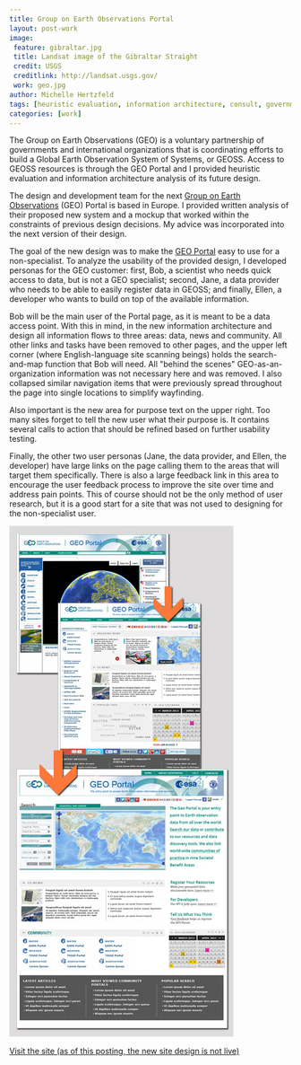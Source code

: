 ```yaml
---
title: Group on Earth Observations Portal
layout: post-work
image:
 feature: gibraltar.jpg
 title: Landsat image of the Gibraltar Straight
 credit: USGS
 creditlink: http://landsat.usgs.gov/
 work: geo.jpg
author: Michelle Hertzfeld
tags: [heuristic evaluation, information architecture, consult, government]
categories: [work]
---
```

The Group on Earth Observations (GEO) is a voluntary partnership of governments and international organizations that is coordinating efforts to build a Global Earth Observation System of Systems, or GEOSS. Access to GEOSS resources is through the GEO Portal and I provided heuristic evaluation and information architecture analysis of its future design.<!--more-->

The design and development team for the next [Group on Earth Observations](http://www.earthobservations.org/) (GEO) Portal is based in Europe. I provided written analysis of their proposed new system and a mockup that worked within the constraints of previous design decisions. My advice was incorporated into the next version of their design.

The goal of the new design was to make the [GEO Portal](http://www.geoportal.org/) easy to use for a non-specialist. To analyze the usability of the provided design, I developed personas for the GEO customer: first, Bob, a scientist who needs quick access to data, but is not a GEO specialist; second, Jane, a data provider who needs to be able to easily register data in GEOSS; and finally, Ellen, a developer who wants to build on top of the available information.

Bob will be the main user of the Portal page, as it is meant to be a data access point. With this in mind, in the new information architecture and design all information flows to three areas: data, news and community. All other links and tasks have been removed to other pages, and the upper left corner (where English-language site scanning beings) holds the search-and-map function that Bob will need. All "behind the scenes" GEO-as-an-organization information was not necessary here and was removed. I also collapsed similar navigation items that were previously spread throughout the page into single locations to simplify wayfinding.

Also important is the new area for purpose text on the upper right. Too many sites forget to tell the new user what their purpose is. It contains several calls to action that should be refined based on further usability testing.

Finally, the other two user personas (Jane, the data provider, and Ellen, the developer) have large links on the page calling them to the areas that will target them specifically. There is also a large feedback link in this area to encourage the user feedback process to improve the site over time and address pain points. This of course should not be the only method of user research, but it is a good start for a site that was not used to designing for the non-specialist user.

![The development of the new GEO Portal design](/img/geo_develop.jpg)

[Visit the site (as of this posting, the new site design is not live)](http://www.geoportal.org/)
